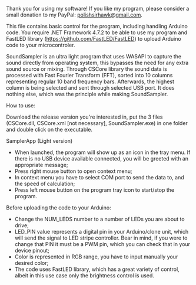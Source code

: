 Thank you for using my software! If you like my program, please consider a small donation to my PayPal: polishsirhawk@gmail.com.

This file contains basic control for the program, including handling Arduino code. You require .NET Framework 4.7.2 to be able to use my program
and FastLED library (https://github.com/FastLED/FastLED) to upload Arduino code to your microcontroler.

SoundSampler is an ultra light program that uses WASAPI to capture the sound directly from operating system, this bypasses the need for any 
extra sound source or mixing. Through CSCore library the sound data is processed with Fast Fourier Transform (FFT), sorted into 10 columns 
representing regular 10 band frequency bars. Afterwards, the highest column is being selected and sent through selected USB port. It does 
nothing else, which was the principle while making SoundSampler.

How to use:

Download the release version you're interested in, put the 3 files (CSCore.dll, CSCore.xml [not necessary], SoundSampler.exe) in one folder and double click on the executable.

SamplerApp (Light version)
- When launched, the program will show up as an icon in the tray menu. If there is no USB device available connected, you will be greeted with an appropriate message;
- Press right mouse button to open context menu;
- In context menu you have to select COM port to send the data to, and the speed of calculation;
- Press left mouse button on the program tray icon to start/stop the program.

Before uploading the code to your Arduino:
- Change the NUM_LEDS number to a number of LEDs you are about to drive;
- LED_PIN value represents a digital pin in your Arduino/clone unit, which will send the signal to LED stripe controller. Bear in mind,
if you were to change that PIN it must be a PWM pin, which you can check that in your device pinout;
- Color is represented in RGB range, you have to input manually your desired color;
- The code uses FastLED library, which has a great variety of control, albeit in this use case only the brightness control is used.
